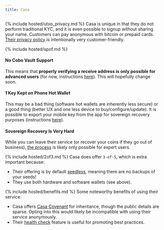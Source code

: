 ```yaml
---
title: Casa
---
```


{% include hosted/utxo_privacy.md %}
Casa is unique in that they do not perform traditional KYC, and it is even possible to signup without sharing your name.
Customers can pay anonymous with bitcoin or prepaid cards.
[Their privacy policy](https://blog.keys.casa/casa-privacy-and-data-protection-policy/) is intentionally very customer-friendly.

{% include hosted/spof.md %}

#### No Cobo Vault Support
This means that **properly verifying a receive address is only possible for advanced users** (for now, instructions [here](https://blog.keys.casa/watch-only-wallet-guide/)).
This will hopefully change soon.

#### 1 Key Kept on Phone Hot Wallet
This may be a bad thing (software hot wallets are inherently less secure) or a good thing (better UX and one less device to buy/configure/update).
It is possible to export your mobile key from the app for sovereign recovery purposes (instructions [here](https://walletsrecovery.org/recovery-docs/casa-recovery)).

#### Sovereign Recovery Is Very Hard
While you can leave their service (or recover your coins if they go out of business), [the process](https://walletsrecovery.org/recovery-docs/casa-recovery) is likely only possible for expert users.

{% include hosted/2of3.md %}
Casa does offer `3-of-5`, which is extra important because:
* Their offering is by default [seedless](https://blog.keys.casa/casa-seedless-security-model/), meaning there are no backups of your seeds!
* They use both hardware and software wallets (see above).

{% include hosted/benefits.md %}
Some noteworthy benefits of using their service:
* Casa offers [Casa Covenant](https://keys.casa/bitcoin-inheritance-plan) for inheritance, though the public details are sparse.
Opting into this would likely be incompatible with using their service anonymously.
* Their [health check](https://support.keys.casa/hc/en-us/articles/360045442511-Health-Checks) feature is useful for promoting best practices.
